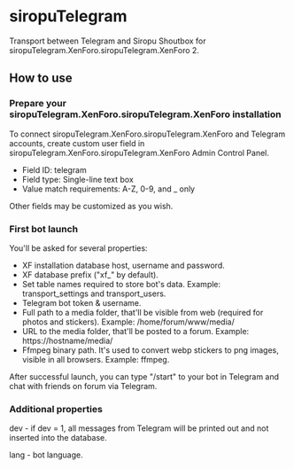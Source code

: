 # siropuTelegram
Transport between Telegram and Siropu Shoutbox for siropuTelegram.XenForo.siropuTelegram.XenForo 2.

## How to use
### Prepare your siropuTelegram.XenForo.siropuTelegram.XenForo installation
To connect siropuTelegram.XenForo.siropuTelegram.XenForo and Telegram accounts, create custom user field in siropuTelegram.XenForo.siropuTelegram.XenForo Admin Control Panel.

* Field ID: telegram
* Field type: Single-line text box
* Value match requirements: A-Z, 0-9, and _ only

Other fields may be customized as you wish.

### First bot launch
You'll be asked for several properties:
* XF installation database host, username and password.
* XF database prefix ("xf_" by default).
* Set table names required to store bot's data. Example: transport_settings and transport_users.
* Telegram bot token & username.
* Full path to a media folder, that'll be visible from web (required for photos and stickers). Example: /home/forum/www/media/
* URL to the media folder, that'll be posted to a forum. Example: https://hostname/media/
* Ffmpeg binary path. It's used to convert webp stickers to png images, visible in all browsers. Example: ffmpeg.

After successful launch, you can type "/start" to your bot in Telegram and chat with friends on forum via Telegram.

### Additional properties
dev - if dev = 1, all messages from Telegram will be printed out and not inserted into the database.

lang - bot language.